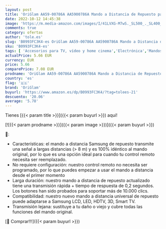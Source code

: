 ```yaml
---
layout: post
title: 'OriGlam AA59-00786A AA5900786A Mando a Distancia de Repuesto para Samsung Smart TV - LCD LED HDTV 3D Smart TV Modelos'
date: 2022-10-12 14:45:38
image: 'https://m.media-amazon.com/images/I/41LVXG-M7wS._SL500_._SL400_.jpg'
comments: true
category: ofertas
author: 'tole.es'
slug: 'B0993FC3K4-es OriGlam AA59-00786A AA5900786A Mando a Distancia de...'
sku: 'B0993FC3K4-es'
tags: [ 'Accesorios para TV, vídeo y home cinema','Electrónica','Mandos a distancia','TV, vídeo y home cinema','origlam','smart','tv','🇪🇸', ]
actualPrice: 5.66 EUR
currency: EUR
price: 5.66
comparePrice: 7.08 EUR
prodname: 'OriGlam AA59-00786A AA5900786A Mando a Distancia de Repuesto para Samsung Smart TV - LCD LED HDTV 3D Smart TV Modelos'
country: 'es'
flag: '🇪🇸'
brand: 'OriGlam'
buyurl: 'https://www.amazon.es/dp/B0993FC3K4/?tag=tolees-21'
descuento: '20.06'
average: '5.78'
---
```


Tienes [{{< param title >}}]({{< param buyurl >}}) aqui!

[![{{< param prodname >}}]({{< param image >}})]({{< param buyurl >}})

🔎:

- Características: el mando a distancia Samsung de repuesto transmite una señal a largas distancias (> 8 m) y es 100% idéntico al mando original, por lo que es una opción ideal para cuando tu control remoto necesita ser reemplazado.
- No requiere configuración: nuestro control remoto no necesita ser programado, por lo que puedes empezar a usar el mando a distancia desde el primer momento
- Larga duración: nuestro mando a distancia de repuesto actualizado tiene una transmisión rápida + tiempo de respuesta de 0,2 segundos. Los botones han sido probados para soportar más de 10.000 clics.
- Compatibilidad: nuestro nuevo mando a distancia universal de repuesto puede adaptarse a Samsung LCD, LED, HDTV, 3D, Smart TV.
- Transmisión lejana: sustituye a tu daño o viejo y cubre todas las funciones del mando original.

[🛒 Comprar!!!]({{< param buyurl >}})

